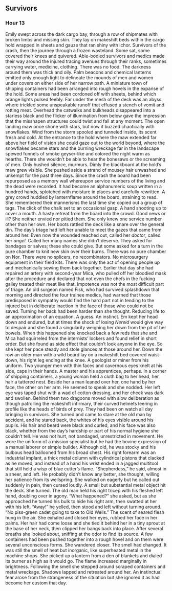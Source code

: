 ## Survivors
### Hour 13
Emily swept across the dark cargo bay, through a row of shipmates with broken limbs and missing skin. They lay on makeshift beds within the cargo hold wrapped in sheets and gauze that ran shiny with ichor. Survivors of the crash, then the journey through a frozen wasteland. Some sat, some covered their knees and quivered. Able-bodied survivors and medics made their way around the injured tracing avenues through their ranks, sometimes carrying water, medicine, clothing. There was no food. 
The darkness around them was thick and oily. Palm beacons and chemical lanterns emitted only enough light to delineate the mounds of men and women under covers on either side of her narrow path. A miniature town of shipping containers had been arranged into rough hovels in the expanse of the hold. Some areas had been cordoned off with sheets, behind which orange lights pulsed feebly. Far under the mesh of the deck was an abyss where trickled some unspeakable runoff that effused a stench of vomit and rotting meat. Overhead the catwalks and bulkheads disappeared into a starless black and the flicker of illumination from below gave the impression that the misshapen structures could twist and fall at any moment. The open landing maw once shone with stars, but now it buzzed chaotically with snowflakes. Wind from the storm spooled and tunneled inside, its scent fresh and cold.
At the entrance to the hold where the maw extended far above her field of vision she could gaze out to the world beyond, where the snowflakes became stars and the burning wreckage far in the landscape spewed funnels of smoke geyser-like and colored the night warm as hearths. There she wouldn’t be able to hear the bonesaws or the screaming of men. Only hushed silence, murmurs.
Dimly the blackboard at the hold’s maw grew visible. She pushed aside a strand of mousey hair unwashed and unkempt for the past three days. Since the crash the board had been repurposed as a memory wall whereupon service numbers of the living and the dead were recorded. It had become an alphanumeric soup written in a hundred hands, splotched with moisture in places and carefully rewritten.
A grey crowd huddled by lanternflame around the board, straining to read. She remembered their mannerisms the last time she copied out a group of tags. The click of the chalk set to an occasional gasp. A hand shooting up to cover a mouth. A hasty retreat from the board into the crowd. Good news or ill? She neither envied nor pitied them. She only knew one service number other than her own. 
Her boots rattled the deck like a snare over the general din. The day’s triage had left her unable to meet the gazes that came from around her. Even now the wounded reached out, called her *doctor*, called her *angel*. Called her many names she didn’t deserve. They asked for bandages or salves; these she could give. But some asked for a turn in the pure chamber to knit new skin over their burns. There was no pure chamber on Nor. There were no splicers, no recombinators. No microsurgery equipment in their field kits. There was only the act of opening people up and mechanically sewing them back together. 
Earlier that day she had repaired an artery with second-year Mica, who pulled off her bloodied mask after the procedure and declared that not even the chefs in the fucking galley treated their meat like that. Impotence was not the most difficult part of triage. An old surgeon named Fisk, who had survived splashdown that morning and directed the four trainee medics, had warned that those predisposed in sympathy would find the hard part not in tending to the injured but in deliberate inaction in the face of those who could not be saved. Turning her back had been harder than she thought. Reducing life to an approximation of an equation. A guess. An instinct. Em kept her head down and endured, but at times the shock of losing *Nereid* would give way to despair and she found a singularity weighing her down from the pit of her bowels. When this happened she knocked back a few reds that she and Mica had squirreled from the internists’ lockers and found relief in short order. But she found as side effect that couldn’t look anyone in the eye.
So she kept her pace steady and stole glances at those around her. Down the row an older man with a wild beard lay on a makeshift bed covered waist-down, his right leg ending at the knee. A geologist or miner from his uniform. Two younger men with thin faces and cavernous eyes knelt at his side, caps in their hands. A master and his apprentices, perhaps.
In a corner of shipping containers, a young woman held a cloth bag to her head, her hair a tattered nest. Beside her a man leaned over her, one hand by her face, the other on her arm. He seemed to speak and she nodded. Her left eye was taped shut with a wad of cotton dressing, and her cheek was dark and swollen. 
Behind them two dragoons moved with slow deliberation as though patrolling the makeshift infirmary, their curved helmets leering in profile like the heads of birds of prey. They had been on watch all day bringing in survivors.
She turned and came to stare at the old man by accident, and he stared back, the whites of his eyes visible around his pupils. His hair and beard were black and curled, and his face was also black, whether from the day’s hardship or part of his normal hygiene she couldn’t tell. He was not hurt, not bandaged, unrestricted in movement. He wore the uniform of a mission specialist but he had the bovine expression of a manual laborer or simple builder. Although old, he was stocky and his bulbous head ballooned from his broad chest. His right forearm was an industrial implant, a thick metal column with cylindrical pistons that clacked as he moved, and instead of a hand his wrist ended in a jagged multitool that still held a wisp of blue cutter’s flame.
“Shepherdess,” he said, almost in a sneer, and left. He probably didn’t know any better, she thought, willing her patience from its wellspring. She walked on eagerly but he called out suddenly in pain, then cursed loudly. A small but substantial metal object hit the deck. She turned. The old man held his right tricep with his fleshed left hand, doubling over in agony. 
“What happened?” she asked, but as she approached he turned his bulk to hide his right arm, then swatted at her with his left.
“Away!” he yelled, then stood and left without turning around. “No piss-green cadet going to take to Old Wells.”
The scent of seared flesh hung in the air. She exhaled and closed her eyes, rubbed her face in her palms. Her hair had come loose and she tied it behind her in a tiny sprout at the base of her neck, then clipped her bangs back into place. After several breaths she looked about, sniffing at the odor to find its source. A few containers had been pushed together into a rough hovel and on them were several unconscious forms. She wandered closer. The smell had changed. It was still the smell of heat but inorganic, like superheated metal in the machine shops.
 She picked up a lantern from a den of blankets and dialed its burner as high as it would go. The flame increased marginally in brightness. Following the smell she stepped around scraped containers and metal wreckage. Shadows lapped and retreated around her. An instinctual fear arose from the strangeness of the situation but she ignored it as had become her custom that day.